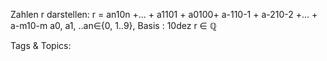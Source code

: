 Zahlen r darstellen:
r = an10n +... + a1101 + a0100+ a-110-1 + a-210-2 +... + a-m10-m
a0, a1, ..an∈{0, 1..9}, 
Basis : 10dez
r ∈ ℚ

   Tags & Topics:
   